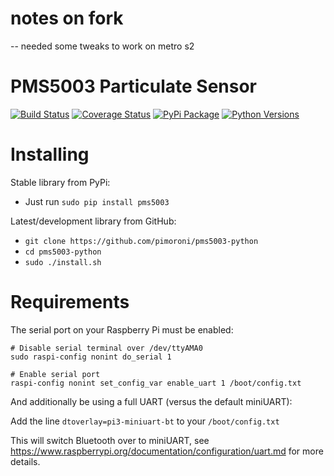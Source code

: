 # notes on fork
-- needed some tweaks to work on metro s2

# PMS5003 Particulate Sensor

[![Build Status](https://travis-ci.com/pimoroni/pms5003-python.svg?branch=master)](https://travis-ci.com/pimoroni/pms5003-python)
[![Coverage Status](https://coveralls.io/repos/github/pimoroni/pms5003-python/badge.svg?branch=master)](https://coveralls.io/github/pimoroni/pms5003-python?branch=master)
[![PyPi Package](https://img.shields.io/pypi/v/pms5003.svg)](https://pypi.python.org/pypi/pms5003)
[![Python Versions](https://img.shields.io/pypi/pyversions/pms5003.svg)](https://pypi.python.org/pypi/pms5003)

# Installing

Stable library from PyPi:

* Just run `sudo pip install pms5003`

Latest/development library from GitHub:

* `git clone https://github.com/pimoroni/pms5003-python`
* `cd pms5003-python`
* `sudo ./install.sh`

# Requirements

The serial port on your Raspberry Pi must be enabled:

```
# Disable serial terminal over /dev/ttyAMA0
sudo raspi-config nonint do_serial 1

# Enable serial port
raspi-config nonint set_config_var enable_uart 1 /boot/config.txt
```

And additionally be using a full UART (versus the default miniUART):

Add the line `dtoverlay=pi3-miniuart-bt` to your `/boot/config.txt`

This will switch Bluetooth over to miniUART, see https://www.raspberrypi.org/documentation/configuration/uart.md for more details.
